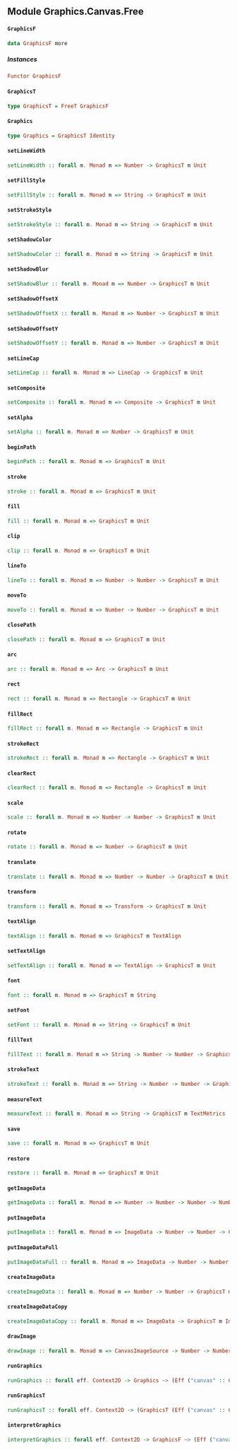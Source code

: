 ## Module Graphics.Canvas.Free

#### `GraphicsF`

``` purescript
data GraphicsF more
```

##### Instances
``` purescript
Functor GraphicsF
```

#### `GraphicsT`

``` purescript
type GraphicsT = FreeT GraphicsF
```

#### `Graphics`

``` purescript
type Graphics = GraphicsT Identity
```

#### `setLineWidth`

``` purescript
setLineWidth :: forall m. Monad m => Number -> GraphicsT m Unit
```

#### `setFillStyle`

``` purescript
setFillStyle :: forall m. Monad m => String -> GraphicsT m Unit
```

#### `setStrokeStyle`

``` purescript
setStrokeStyle :: forall m. Monad m => String -> GraphicsT m Unit
```

#### `setShadowColor`

``` purescript
setShadowColor :: forall m. Monad m => String -> GraphicsT m Unit
```

#### `setShadowBlur`

``` purescript
setShadowBlur :: forall m. Monad m => Number -> GraphicsT m Unit
```

#### `setShadowOffsetX`

``` purescript
setShadowOffsetX :: forall m. Monad m => Number -> GraphicsT m Unit
```

#### `setShadowOffsetY`

``` purescript
setShadowOffsetY :: forall m. Monad m => Number -> GraphicsT m Unit
```

#### `setLineCap`

``` purescript
setLineCap :: forall m. Monad m => LineCap -> GraphicsT m Unit
```

#### `setComposite`

``` purescript
setComposite :: forall m. Monad m => Composite -> GraphicsT m Unit
```

#### `setAlpha`

``` purescript
setAlpha :: forall m. Monad m => Number -> GraphicsT m Unit
```

#### `beginPath`

``` purescript
beginPath :: forall m. Monad m => GraphicsT m Unit
```

#### `stroke`

``` purescript
stroke :: forall m. Monad m => GraphicsT m Unit
```

#### `fill`

``` purescript
fill :: forall m. Monad m => GraphicsT m Unit
```

#### `clip`

``` purescript
clip :: forall m. Monad m => GraphicsT m Unit
```

#### `lineTo`

``` purescript
lineTo :: forall m. Monad m => Number -> Number -> GraphicsT m Unit
```

#### `moveTo`

``` purescript
moveTo :: forall m. Monad m => Number -> Number -> GraphicsT m Unit
```

#### `closePath`

``` purescript
closePath :: forall m. Monad m => GraphicsT m Unit
```

#### `arc`

``` purescript
arc :: forall m. Monad m => Arc -> GraphicsT m Unit
```

#### `rect`

``` purescript
rect :: forall m. Monad m => Rectangle -> GraphicsT m Unit
```

#### `fillRect`

``` purescript
fillRect :: forall m. Monad m => Rectangle -> GraphicsT m Unit
```

#### `strokeRect`

``` purescript
strokeRect :: forall m. Monad m => Rectangle -> GraphicsT m Unit
```

#### `clearRect`

``` purescript
clearRect :: forall m. Monad m => Rectangle -> GraphicsT m Unit
```

#### `scale`

``` purescript
scale :: forall m. Monad m => Number -> Number -> GraphicsT m Unit
```

#### `rotate`

``` purescript
rotate :: forall m. Monad m => Number -> GraphicsT m Unit
```

#### `translate`

``` purescript
translate :: forall m. Monad m => Number -> Number -> GraphicsT m Unit
```

#### `transform`

``` purescript
transform :: forall m. Monad m => Transform -> GraphicsT m Unit
```

#### `textAlign`

``` purescript
textAlign :: forall m. Monad m => GraphicsT m TextAlign
```

#### `setTextAlign`

``` purescript
setTextAlign :: forall m. Monad m => TextAlign -> GraphicsT m Unit
```

#### `font`

``` purescript
font :: forall m. Monad m => GraphicsT m String
```

#### `setFont`

``` purescript
setFont :: forall m. Monad m => String -> GraphicsT m Unit
```

#### `fillText`

``` purescript
fillText :: forall m. Monad m => String -> Number -> Number -> GraphicsT m Unit
```

#### `strokeText`

``` purescript
strokeText :: forall m. Monad m => String -> Number -> Number -> GraphicsT m Unit
```

#### `measureText`

``` purescript
measureText :: forall m. Monad m => String -> GraphicsT m TextMetrics
```

#### `save`

``` purescript
save :: forall m. Monad m => GraphicsT m Unit
```

#### `restore`

``` purescript
restore :: forall m. Monad m => GraphicsT m Unit
```

#### `getImageData`

``` purescript
getImageData :: forall m. Monad m => Number -> Number -> Number -> Number -> GraphicsT m ImageData
```

#### `putImageData`

``` purescript
putImageData :: forall m. Monad m => ImageData -> Number -> Number -> GraphicsT m Unit
```

#### `putImageDataFull`

``` purescript
putImageDataFull :: forall m. Monad m => ImageData -> Number -> Number -> Number -> Number -> Number -> Number -> GraphicsT m Unit
```

#### `createImageData`

``` purescript
createImageData :: forall m. Monad m => Number -> Number -> GraphicsT m ImageData
```

#### `createImageDataCopy`

``` purescript
createImageDataCopy :: forall m. Monad m => ImageData -> GraphicsT m ImageData
```

#### `drawImage`

``` purescript
drawImage :: forall m. Monad m => CanvasImageSource -> Number -> Number -> GraphicsT m Unit
```

#### `runGraphics`

``` purescript
runGraphics :: forall eff. Context2D -> Graphics ~> (Eff ("canvas" :: CANVAS | eff))
```

#### `runGraphicsT`

``` purescript
runGraphicsT :: forall eff. Context2D -> (GraphicsT (Eff ("canvas" :: CANVAS | eff))) ~> (Eff ("canvas" :: CANVAS | eff))
```

#### `interpretGraphics`

``` purescript
interpretGraphics :: forall eff. Context2D -> GraphicsF ~> (Eff ("canvas" :: CANVAS | eff))
```


